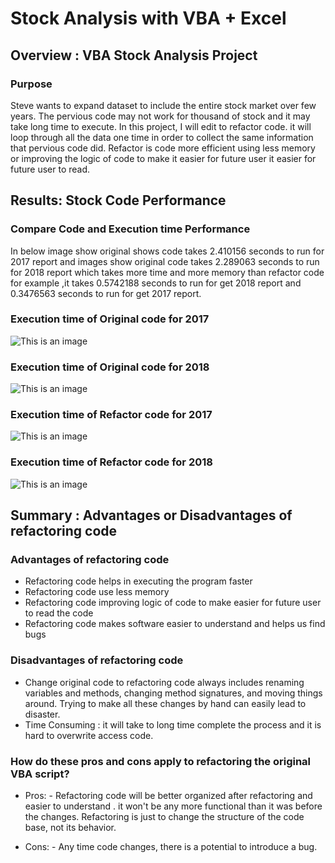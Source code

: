 # Stock Analysis with VBA + Excel 
## Overview : VBA Stock Analysis Project 
### Purpose 
 Steve wants to expand dataset to include the entire stock market over few years. The pervious code may not work for thousand of stock and it may take long time to execute.
 In this project, I will edit to refactor code. it will loop through all the data one time in order to collect the same information that pervious code did.
 Refactor is code more efficient using less memory or improving the logic of code to make it easier for future user it easier for future user to read.

 ## Results: Stock Code Performance 
 ### Compare Code and Execution time Performance 
 In below image show original shows code takes 2.410156 seconds to run for 2017 report and images show original code takes 2.289063 seconds to run for 2018 report which takes  more time and more memory than refactor code for example ,it takes 0.5742188 seconds to run for get 2018 report and 0.3476563 seconds to run for get 2017 report.
 ### Execution time of Original code for 2017
![This is an image](https://github.com/NadaAdem/stock-analysis/blob/main/Resources/Original_Code_2017.png)
 ### Execution time of Original code for 2018
![This is an image](https://github.com/NadaAdem/stock-analysis/blob/main/Resources/Original_Code_2018.png)
 ### Execution time of Refactor code for 2017
 ![This is an image](https://github.com/NadaAdem/stock-analysis/blob/main/Resources/Refactor_Code_2017.png)
 ### Execution time of Refactor code for 2018
 ![This is an image](https://github.com/NadaAdem/stock-analysis/blob/main/Resources/Refactor_Code_2018.png)


## Summary : Advantages or Disadvantages of refactoring code
### Advantages  of refactoring code
- Refactoring code helps in executing the program faster
- Refactoring code use  less memory 
- Refactoring code  improving logic of code to make easier for future user to read the  code 
- Refactoring code makes software easier to understand and helps us find bugs 

### Disadvantages of refactoring code

- Change original  code  to refactoring code always includes renaming variables and methods, changing method signatures, and moving things around. Trying to make all these changes by hand can easily lead to disaster.
- Time Consuming : it will take to long time  complete the process and it is hard to overwrite access  code.

### How do these pros and cons apply to refactoring the original VBA script?

- Pros: -  Refactoring code will be better organized after refactoring and easier to understand . it won't be any more functional than it was before the changes. 
 Refactoring is just to change the structure of the code base, not its behavior.

- Cons: - Any time code changes, there is a potential to introduce a bug.



